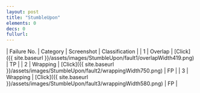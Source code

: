 ```yaml
---
layout: post
title: "StumbleUpon"
elements: 0
decs: 0
fullurl: 
---
```

| Failure No. | Category | Screenshot | Classification |
| 1 | Overlap | [Click]({{ site.baseurl }}/assets/images/StumbleUpon/fault1/overlapWidth419.png) | TP |
| 2 | Wrapping | [Click]({{ site.baseurl }}/assets/images/StumbleUpon/fault2/wrappingWidth750.png) | FP |
| 3 | Wrapping | [Click]({{ site.baseurl }}/assets/images/StumbleUpon/fault3/wrappingWidth580.png) | FP |
